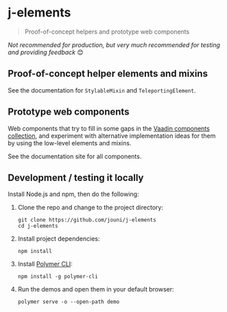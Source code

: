 # j-elements

> Proof-of-concept helpers and prototype web components

*Not recommended for production, but very much recommended for testing and providing feedback* 😊


## Proof-of-concept helper elements and mixins

See the documentation for `StylableMixin` and `TeleportingElement`.



## Prototype web components

Web components that try to fill in some gaps in the [Vaadin components collection](https://vaadin.com/components), and experiment with alternative implementation ideas for them by using the low-level elements and mixins.

See the documentation site for all components.





## Development / testing it locally

Install Node.js and npm, then do the following:

1. Clone the repo and change to the project directory:

    ```
    git clone https://github.com/jouni/j-elements
    cd j-elements
    ```

1. Install project dependencies:

    ```
    npm install
    ```

1. Install [Polymer CLI](https://www.polymer-project.org/3.0/docs/tools/polymer-cli):

    ```
    npm install -g polymer-cli
    ```

1. Run the demos and open them in your default browser:

    ```
    polymer serve -o --open-path demo
    ```
